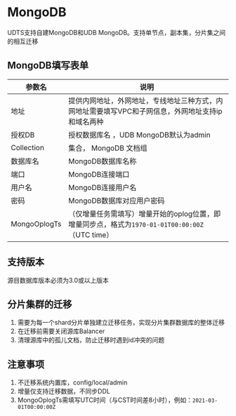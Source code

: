 # MongoDB

UDTS支持自建MongoDB和UDB MongoDB。支持单节点，副本集，分片集之间的相互迁移

## MongoDB填写表单

| 参数名   | 说明                                                         |
| -------- | ------------------------------------------------------------ |
| 地址      | 提供内网地址，外网地址，专线地址三种方式，内网地址需要填写VPC和子网信息，外网地址支持ip和域名两种 |
| 授权DB      |授权数据库名  ，UDB MongoDB默认为admin|
| Collection       | 集合， MongoDB 文档组 |
| 数据库名 | MongoDB数据库名称|                                         |
| 端口     | MongoDB连接端口                                                |
| 用户名   | MongoDB连接用户名                                              |
| 密码     | MongoDB数据库对应用户密码                                      |
| MongoOplogTs | （仅增量任务需填写）增量开始的oplog位置，即增量同步点，格式为`1970-01-01T00:00:00Z`（UTC time） |

## 支持版本

源目数据库版本必须为3.0或以上版本

## 分片集群的迁移

1. 需要为每一个shard分片单独建立迁移任务，实现分片集群数据库的整体迁移
2. 在迁移前需要关闭源库Balancer
3. 清理源库中的孤儿文档，防止迁移时遇到id冲突的问题

## 注意事项

1. 不迁移系统内置库，config/local/admin
2. 增量仅支持迁移数据，不同步DDL
2. MongoOplogTs需填写UTC时间（与CST时间差8小时），例如：`2021-03-01T00:00:00Z`
